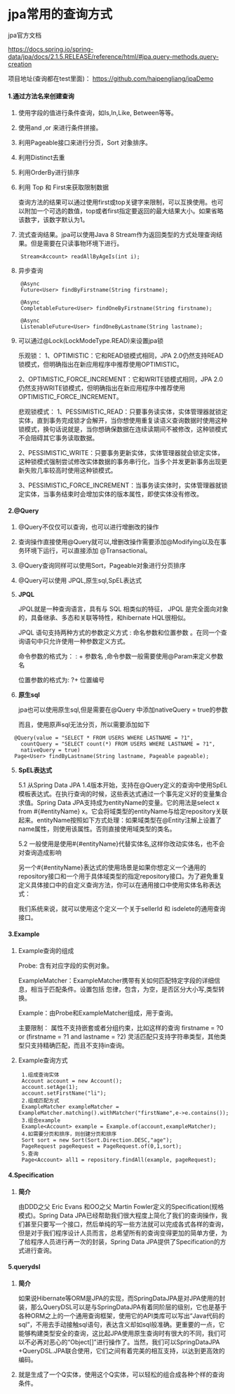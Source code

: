 
# jpa常用的查询方式

jpa官方文档

https://docs.spring.io/spring-data/jpa/docs/2.1.5.RELEASE/reference/html/#jpa.query-methods.query-creation

项目地址(查询都在test里面)：
https://github.com/haipengliang/jpaDemo


#### 1.通过方法名来创建查询 

1. 使用字段的值进行条件查询，如Is,In,Like, Between等等。
2. 使用and ,or 来进行条件拼接。
3. 利用Pageable接口来进行分页，Sort 对象排序。
4. 利用Distinct去重
5. 利用OrderBy进行排序
6. 利用 Top 和 First来获取限制数据

    查询方法的结果可以通过使用first或top关键字来限制，可以互换使用。也可以附加一个可选的数值，top或者first指定要返回的最大结果大小。如果省略该数字，该数字默认为1。

7. 流式查询结果。jpa可以使用Java 8 Stream<T>作为返回类型的方式处理查询结果。但是需要在只读事物环境下进行。
```
    Stream<Account> readAllByAgeIs(int i);
```
8. 异步查询
```
    @Async
    Future<User> findByFirstname(String firstname);               
    
    @Async
    CompletableFuture<User> findOneByFirstname(String firstname); 
    
    @Async
    ListenableFuture<User> findOneByLastname(String lastname);    
```
9. 可以通过@Lock(LockModeType.READ)来设置jpa锁
    
    乐观锁：
    1、OPTIMISTIC：它和READ锁模式相同，JPA 2.0仍然支持READ锁模式，但明确指出在新应用程序中推荐使用OPTIMISTIC。

    2、OPTIMISTIC_FORCE_INCREMENT：它和WRITE锁模式相同，JPA 2.0仍然支持WRITE锁模式，但明确指出在新应用程序中推荐使用OPTIMISTIC_FORCE_INCREMENT。 
    
    悲观锁模式： 
    1、PESSIMISTIC_READ：只要事务读实体，实体管理器就锁定实体，直到事务完成锁才会解开，当你想使用重复读语义查询数据时使用这种锁模式，换句话说就是，当你想确保数据在连续读期间不被修改，这种锁模式不会阻碍其它事务读取数据。 
    
    2、PESSIMISTIC_WRITE：只要事务更新实体，实体管理器就会锁定实体，这种锁模式强制尝试修改实体数据的事务串行化，当多个并发更新事务出现更新失败几率较高时使用这种锁模式。 
    
    3、PESSIMISTIC_FORCE_INCREMENT：当事务读实体时，实体管理器就锁定实体，当事务结束时会增加实体的版本属性，即使实体没有修改。 

#### 2.@Query
1. @Query不仅仅可以查询，也可以进行增删改的操作
2. 查询操作直接使用@Query就可以,增删改操作需要添加@Modifying以及在事务环境下运行，可以直接添加 @Transactional。
3. @Query查询同样可以使用Sort，Pageable对象进行分页排序
3. @Query可以使用 JPQL,原生sql,SpEL表达式
4.  **JPQL**

    JPQL就是一种查询语言，具有与 SQL 相类似的特征， JPQL 是完全面向对象的，具备继承、多态和关联等特性，和hibernate HQL很相似。
    
    JPQL 语句支持两种方式的参数定义方式 : 命名参数和位置参数 。在同一个查询语句中只允许使用一种参数定义方式。
 
    命令参数的格式为： : + 参数名 ,命令参数一般需要使用@Param来定义参数名
    
    位置参数的格式为: ?+ 位置编号
    

4. **原生sql**

    jpa也可以使用原生sql,但是需要在@Query 中添加nativeQuery = true的参数
    
    而且，使用原声sql无法分页，所以需要添加如下
```
  @Query(value = "SELECT * FROM USERS WHERE LASTNAME = ?1",
    countQuery = "SELECT count(*) FROM USERS WHERE LASTNAME = ?1",
    nativeQuery = true)
  Page<User> findByLastname(String lastname, Pageable pageable);
```
    
5. **SpEL表达式**
    
    5.1  从Spring Data JPA 1.4版本开始，支持在@Query定义的查询中使用SpEL模板表达式。在执行查询的时候，这些表达式通过一个事先定义好的变量集合求值。Spring Data JPA支持成为entityName的变量。它的用法是select x from #{#entityName} x。它会将域类型的entityName与给定repository关联起来。entityName按照如下方式处理：如果域类型在@Entity注解上设置了name属性，则使用该属性。否则直接使用域类型的类名。 

    5.2 一般使用是使用#{#entityName}代替实体名,这样你改动实体名，也不会对查询造成影响
    
    另一个#{#entityName}表达式的使用场景是如果你想定义一个通用的repository接口和一个用于具体域类型的指定repository接口。为了避免重复定义具体接口中的自定义查询方法，你可以在通用接口中使用实体名称表达式：
    
    我们系统来说，就可以使用这个定义一个关于sellerId 和 isdelete的通用查询接口。

#### 3.Example

1. Example查询的组成
    
    Probe: 含有对应字段的实例对象。

    ExampleMatcher：ExampleMatcher携带有关如何匹配特定字段的详细信息，相当于匹配条件。设置包括 忽律，包含，为空，是否区分大小写,类型转换。
    
    Example：由Probe和ExampleMatcher组成，用于查询。
    
    主要限制：
属性不支持嵌套或者分组约束，比如这样的查询 firstname = ?0 or (firstname = ?1 and lastname = ?2)
灵活匹配只支持字符串类型，其他类型只支持精确匹配，而且不支持in查询。

2. Example查询方式
    
    	1.组成查询实体
		Account account = new Account();
		account.setAge(1);
		account.setFirstName("li");
		2.组成匹配方式
		ExampleMatcher exampleMatcher = ExampleMatcher.matching().withMatcher("firstName",e->e.contains());
		3.组合example
		Example<Account> example = Example.of(account,exampleMatcher);
		4.如需要分页和排序，则创建分页和排序
		Sort sort = new Sort(Sort.Direction.DESC,"age");
		PageRequest pageRequest = PageRequest.of(0,1,sort);
		5.查询
		Page<Account> all1 = repository.findAll(example, pageRequest);

#### 4.Specification
1. **简介**
 
    由DDD之父 Eric Evans 和OO之父 Martin Fowler定义的Specification(规格模式)。Spring Data JPA已经帮助我们很大程度上简化了我们的查询操作，我们甚至只要写一个接口，然后单纯的写一些方法就可以完成各式各样的查询，但是对于我们程序设计人员而言，总希望所有的查询变得更加的简单方便，为了给程序人员进行再一次的封装，Spring Data JPA提供了Specification的方式进行查询。


#### 5.querydsl
1. **简介**

     如果说Hibernate等ORM是JPA的实现，而SpringDataJPA是对JPA使用的封装，那么QueryDSL可以是与SpringDataJPA有着同阶层的级别，它也是基于各种ORM之上的一个通用查询框架，使用它的API类库可以写出“Java代码的sql”，不用去手动接触sql语句，表达含义却如sql般准确。更重要的一点，它能够构建类型安全的查询，这比起JPA使用原生查询时有很大的不同，我们可以不必再对恶心的“Object[]”进行操作了。当然，我们可以SpringDataJPA +QueryDSL.JPA联合使用，它们之间有着完美的相互支持，以达到更高效的编码。

2. 就是生成了一个Q实体，使用这个Q实体，可以轻松的组合成各种个样的查询条件。

